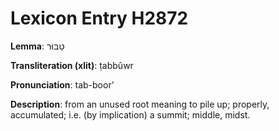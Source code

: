 # Lexicon Entry H2872

**Lemma**: טַבּוּר

**Transliteration (xlit)**: ṭabbûwr

**Pronunciation**: tab-boor'

**Description**:
from an unused root meaning to pile up; properly, accumulated; i.e. (by implication) a summit; middle, midst.
